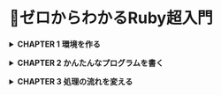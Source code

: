 # 📖ゼロからわかるRuby超入門
**<details><summary>CHAPTER 1 環境を作る</summary>**
ようこそ、Rubyプログラミングの世界へ。プログラムを書くためには、Rubyやエディターなどのツールを使います。これらのツールはあなたのプログラミングの支えになってくれるでしょう。この章では、Rubyやエディターのインストール方法とRubyプログラムの動かし方を説明します。
- 1-5 プログラムを書いて実行する
    
    ここでは、Rubyのプログラムを作成して、実行するまでの流れを解説します。最初にエディターでプログラムを書いて、コマンドプロンプトで実行するだけで、すぐに結果を確認できます。
    
    - プログラムを保存するフォルダを作る
        - ファイルは /Users/[ユーザー名]/rubybook に保存します。
        - ターミナルを起動して、mkdir rubybook と入力してフォルダを作ります。
        - フォルダが作成できたかを確認するために、open . と入力してreturnキーを押します。すると、Finderが開いてフォルダの確認ができます。
    - プログラムをファイルに保存する
        - Rubyのプログラムが書かれたプログラムは、.rbをファイル名の末尾につけるのが習慣です。また、Rubyではファイル名は全て小文字を使うことが一般的です。
        - Visual Studio Codeでは、メニューから「ファイル」→「名前をつけて保存」を選択する。
    - ターミナルでプログラムを保存したフォルダへ移動する
        - cd rubybook returnキーで保存されているフォルダに移動します。
        - ターミナルでは、プログラムファイルがあるフォルダへ移動してプログラムを実行します。
        - 現在いるフォルダのことをカレントディレクトリと言います(ディレクトリはフォルダの別の呼び方です)。
        - カレントディレクトリを移動させるにはcdコマンド(change directoryの略)を使います。
        - フォルダをキーボードから入力するのが大変な時は、フォルダをターミナルへドラッグアンドドロップすると簡単に入力できます。
    - ターミナルでプログラムを実行する
        - Rubyプログラムを実行するには、ターミナルで ruby ファイル名 と入力し、returnキーを押します。
    - 基本的なコマンド
        - ターミナルの世界ではRuby言語とは違う言語である Shell言語を使います。
        - `cd`:フォルダを移動 `cd` の後ろに半角スペースを入れ、フォルダ名を入力します。
            
            例) `cd rubybook`
            
            1つ上のフォルダへ移動する時は、フォルダ名に`..`を指定します。
            
        - `pwd`:現在のフォルダを表示。フォルダはスラッシュ(`/`)で区切られます。
            
            `pwd` return
            
            `/Users/[ユーザー名]/rubybook`
            
        - `ls`:ファイル一覧を表示
            
            `ls` return
            
        - `ruby`:Rubyのプログラムを実行する。
            
            Rubyのプログラムを実行します。プログラムファイルがあるフォルダへ移動してから、rubyに続けてプログラムファイルを指定して実行します。実行結果は次の行に出力されます。
            
            `ruby hi.rb` return
            
        - `control + c`:プログラムを強制的に終了する。
            
            Rubyのプログラムの実行時に何らかの理由でプログラムが終了しなくなった場合は、`control  + c`で強制的に終了できます。
            
    - COLUMN コマンドをラクラク入力
        - 上下カーソルキーでコマンド履歴を表示して、以前に実行したコマンドを再実行できます。また、途中まで入力した状態で`tab`を押すと、ファイル名やフォルダ名などを補完してくれます。</details>

**<details><summary>CHAPTER 2 かんたんなプログラムを書く</summary>**
プログラムを書くことで、様々な問題をコンピュータを使って解決することができます。難しい問題を解くプログラムは難しくなりがちですが、短いプログラムでも解ける問題はたくさんあるので、最初は短いプログラムから始めましょう。この章では、短い簡単なプログラムを使ってRubyとプログラミングの基礎を説明していきます。
- 2-1 計算する
    
    最初は、計算をするプログラムから始めましょう。整数や少数の計算をして画面に表示するプログラムを書いて実行し、算数の答えがプログラムから得られることを見ていきましょう。
    
    - 数値を表示する
        - 実行するには、ターミナルで`cd ファイル名`でプログラムが置いてあるフォルダへ移動して、`ruby ファイル名`でプログラムを実行する。
        - `puts`は、後ろに書いたものを画面に表示するメソッドです。メソッドは英語で方法や手段という意味で、ここでは「命令」と考えると分かりやすいです。
        - 1は整数オブジェクト、または単に整数と呼びます。オブジェクトは日本語では「もの」という意味で、Rubyの世界での「もの」がオブジェクトです。
    - 少数を計算する
        - `puts` `5 / 2`は、`2.5`にならずに`2`となります。これは、Rubyでは整数と少数は別のものとして扱われ、整数同士の計算の結果は整数になるルールだからです。余りの`0.5`は切り捨てられます。結果として`2.5`を得るためには、`.0`をつけて(両方または一方を)少数の計算にすればOKです。`5.0`や`2.0`は少数オブジェクト、または単に少数と呼びます。
    - 累乗と余剰を計算する
        - `puts 2 ** 8` —累乗。2の8乗。実行結果は「256」
            
            `puts 7 % 3` —剰余。7を3で割ったあまり。実行結果は「1」
- 2-2 文字列を表示する
    
    プログラムで文字を扱う時には文字列を使います。文字列はプログラムでよく使う部品の一つです。ここでは、文字列を表示したり、足し算を使って繋げる方法を説明していきます。
    
    - 文字列を表示する
        - `“hello world!”`は文字列オブジェクト、文字列と呼びます。文字の前後を”(ダブルクォーテーション)で囲むと文字列になります。
    - 文字列を足し算する
        - 数値と同じく、文字列は足すこともできます。
        - `2 + 3` は`5`、`”2” + “3”`は文字列を繋げた結果の`23`になっています。Rubyでは数値と文字列は別物として扱われるためです。数字をそのまま書くと数値、”で囲むと文字列と扱います。
    - 数値と文字列を足すとどうなる？
        - エラーが表示されます。Rubyではエラーが出ると、プログラムを意図通りに動かすヒントが書かれたメッセージが出ます。
            
            `error1.rb:1:in `+': String can't be coerced into Integer (TypeError) from error1.rb:1: in `<main>'`
            
            「error1.rb というファイルの1行目、String can’t be coerced into Integer(文字列は整数には変換できない)なので、TypeErrorです」となります。
            
    - 文字列を数値に変換する
        - 整数を文字列へ変換する、`to_s`メソッド、文字列を整数へ変換する`to_i`メソッドを使って、数値、文字列に揃える方法があります。
        - `to_s`は英単語のto(〜へ)とstring(文字列)の頭文字のsの組み合わせで、「文字列へ(変換)」という意味です。`to_i`のiはinteger(整数)の頭文字で、「整数へ(変換)」という意味です。
        - これらのメソッドはオブジェクトの後ろに.をつけて書きます。`3.to_s`は整数オブジェクト3を変換して文字列オブジェクト`”3”`を作ります。`”3”.to_i`は文字列オブジェクト`”3”`を変換して整数オブジェクト`3`を作ります。
        - 「オブジェクトに対して何かする」型のメソッドは大抵の場合、「`オブジェクト.メソッド`」形をとります。
- 2-3 オブジェクトと変数を理解する
    
    これまでにたびたび出てきた「オブジェクト」について説明します。また、オブジェクトに名札を付けることができる道具「変数」についても説明します。
    
    - オブジェクトとは
        - オブジェクトとは、Rubyの世界での「もの」です。プログラムの中でデータを持ったり、操作したりする対象です。`1`はオブジェクトです。詳しく言えば、整数オブジェクトです。`5.0`や`2.0`もオブジェクトで少数オブジェクトです。`”カフェラテ"`は文字列オブジェクトです。因みに、putsはメソッド(命令)と呼ばれる、別の種類です。
        - オブジェクトの種類のことをクラスと言います。例えば、整数オブジェクトはInteger(整数の意味)オブジェクトと呼ぶこともあり、このIntegerがクラスの名前です。同様に、少数オブジェクトはStringオブジェクトとも呼び、Stringがクラスの名前です。
    - 変数とは
        - 変数はオブジェクトにつける名札です。
        - `order = “カフェラテ”`は「変数orderに”カフェラテ”を代入する」と言います。イコール(=)の左側が変数、右側が代入するオブジェクトです。左右を逆にして書くことはできません。
        
        ```ruby
        order = "カフェラテ" # 文字列カフェラテを変数orderに紐付ける。
        puts order # カフェラテが表示される。
        ```
        
    - 文字列に計算結果を埋め込む
        - `#{計算式}`と書くことで、文字列に計算結果を埋め込んで表示できます。これを**式展開**と言います。計算式を文字列に展開する、という意味です。
        
        ```ruby
        puts "1 + 2の答えは#{1 + 2}です"
        # 1 + 2の答えは3です
        ```
        
        - 式展開(#{計算式})は、変数を使うこともできます。式展開に変数を書くことで、変数に代入されたオブジェクトを埋め込むことができます。
        
        ```ruby
        order = "カフェラテ"
        puts "ご注文は#{order}ですね？" # 式展開を使う書き方
        puts "ご注文は" + order + "ですね？" # 足し算を使う書き方
        ```
        
        このように、同じ結果を得るプログラムでも、さまざまな書き方があります。式展開には変数のほか、さまざまなRubyのプログラムを埋め込むこともあります。
        
    - 変数の名前のルールを確認する
        - 変数の名前には原則として、英字、数字、_(アンダーバー、アンダースコア)を使います。ただし、先頭は英字小文字または_で始める必要があります。
        - 慣習では、英字は全て小文字で書き、2単語以上繋げる時は_を間に入れます。`my_order`、`my_favorite_order`といった具合です。このスタイルを**スネークケース**と言います。
        - プログラムの読み手を思い浮かべて、意味のある、良い名前をつけた方がプログラムは読みやすくなります。ここでの読み手は、自分も含まれます。
        
        ```ruby
        良い例: order , x1
        悪い例: Order , ORDER , 1x
        ```
        
    - キーボードから値を入力する
        - `gets`メソッドは、ターミナル上から値を入力するプログラムを書くことができます。そして、入力された文字列を整数での計算にするために`to_i`メソッドを使います。
    - COLUMN 定数とは
        - 定数という仕組みがあります。定数は、変数のように代入ができますが、2回目に代入しようとするとwarningが出ます。
        
        ```ruby
        CaffeLatte = "カフェラテ" # CaffeLatteは定数。1回目の代入。
        puts CaffeLatte
        CaffeLatte = "カフェラッテ" # 定数CaffeLatteへ2回目の代入。warningが表示する。
        puts CaffeLatte
        ```
        
        ```ruby
        カフェラテ
        const.rb:3: warning: already initialized constant CaffeLatte
        const.rb:1: warning: previous definition of CaffeLatte was here
        カフェラッテ
        ```
        
        - warningは好ましくない処理をする時にメッセージを表示し、渋々実行してくれるものです。定数は固定しておくものなので、変更しようとすると「意図通りですか？」とwarningが表示されて教えてくれるというわけです。warningが表示されますが、代入は実行されます。
        - 先頭が大文字の名前をつけると、定数になります。2文字目以降は小文字も大文字も使えます。
    - 📍**まとめ**
        - オブジェクトは、Rubyの世界での「もの」。
        - オブジェクトには文字列オブジェクト、整数オブジェクト、少数オブジェクトなどがある。
        - 変数はオブジェクトに貼る名札で、名札を貼ることを変数へ代入するという。
        - 変数が使われる時は、先にその変数に代入しておいたオブジェクトとして扱われる。
        - 変数名の先頭は英字小文字または_で始め、英字、数字、_を使うことができる。
        - #{計算式}と書くことで計算結果を文字列の中に埋める。
- 2-4 プログラムにコメントを書く
    
    将来プログラムを読んだ時のために、理解を助ける説明文を書いておくと便利なことがあります。プログラムの中に説明を書くことができるコメントについて説明します。
    
    - 行の途中からコメントにする
        - **#**は行の先頭だけでなく、行の途中から書くこともできます。行の途中から書いた場合、#よりも後ろに描かれた部分がコメントとなり、実行されなくなります。
    - 空行は無視される
        - プログラムには読みやすくするための区切りとして空行が使えますが、実行する時には空行は無視されます。
    - 数行にわたってコメントにする
        - 長い行をまとめてコメントにする場合、各行頭に#を書くのが大変な時もあります。その場合は、`=begin`から`=end`で囲むと、その範囲はコメントとして扱われます。書く時は、行の先頭から書く必要があるので注意してください。
        
        ```ruby
        puts 1
        =begin
        puts 2
        puts 3
        puts 4
        =end
        ptus5
        ```
        
        ```ruby
        1
        5
        ```
        
    - 📍**まとめ**
        - #から書き始めた行はコメントになる。
        - コメントはプログラムとして実行されない。
        - #は行の途中にも書くことができ、その後ろがコメントになる。
        - 空行は無視される。
- 2-5 対話的に実行する
    
    ここまでは、プログラムが書かれたファイルをRubyに渡して、まとめて実行させていました。こうしたやり方のほかに、入力したプログラムを1行ずつその場ですぐに実行させることができるirbという道具もあります。irbを使うと、1行ずつ結果を見ながらプログラムを実行していくことができます。
    
    - irbの使い方
        - 入力したプログラムを1行ずつその場ですぐに実行させることができるirbという道具があります。
        
        ```ruby
        irb(main):001:0> x = 2
        => 2
        irb(main):001:0> x
        => 2
        irb(main):001:0> x * 3
        => 6
        ```
        
        - irbを終了する場合はexitと入力してreturnキーを押します。
        
        ```ruby
        irb(main):001:0> exit
        ```
        
        - 終了すると、元のターミナルへ戻ります。irbの世界ではRuby言語を話し、ターミナルの世界ではshell言語を話します。違う世界の言語で命令しても、言葉が通じないのでうまく動きません。以下は、うまく動かない例です。
        
        ```ruby
        x = 2 # Ruby言語をコマンドプロンプト(shell言語)の世界で実行しようとしている
        sh: command not found: x # エラー
        ```
        
    - プログラムの途中で一時停止してirbを使う
        - irbには、プログラムの途中で一時停止して起動する方法もあります。
        
        ```ruby
        a = 1
        binding.irb
        puts a
        ```
        
        ```ruby
        From: birb.rb @ line 2 :
        
        		1:  a = 1
        =>  2: binding.irb
        		3: puts a
        
        irb(main):001:0>
        ```
        
        ```ruby
        irb(main):001:0> a = 2 # 変数aへ2を代入
        => 2
        irb(main):001:0> exit
        2 # プログラムが再開し、その後の行のputs aが実行されると、irbで代入した変数aの値が表示される
        ```
        
        - プログラム中でirbを使うためにはbinding.irbをプログラムの実行を一時停止したい場所へ書きます。この機能は、プログラムの間違いを見つけて直すのにも便利です。
    - 📍まとめ
        - irbを使うと1行ずつ入力したプログラムをその場ですぐに実行できる。
        - irbを終了する場合はexitと入力してreturnキーを押す。
        - irbはRuby言語を話す世界、コマンドプロンプトはshell言語を話す世界。
- 2-6 プログラムの間違いを見つけて直す
    
    プログラムを書いて一度でうまく動かすのは簡単ではありません。プログラムが意図通り動いているかを確かめ、間違えている部分(バグ)を見つけて直していくことをデバッグと言います。プログラミングの作業で重要な工程の一つです。
    
    - pメソッドを使って変数の中身を表示させる
        - pメソッドは後ろに書いた変数やオブジェクトを画面に表示するメソッドです。putsメソッドと似た機能で、デバッグの機械に使われます。何より1文字で短いので書くのが簡単です。
        
        ```ruby
        a = 3 / 2
        p a # ①
        b = a * 2
        puts b
        ```
        
        ```ruby
        1 # ②
        2
        ```
        
        - ①の行でpメソッドを使って変数aを表示させました。実行結果を見ると、1.5ではなく、1が表示されています。これは、整数/整数の計算結果は小数点以下が捨てられて整数になるためです。変数aに1.5を代入するには、3か2のどちらか、または両方を少数にすることで計算結果も少数になります。
        - **pメソッド**は、原則、デバッグの道具として使う。**putsメソッド**は、プログラムの機能として意図して表示する時に使う。
    - 📍まとめ
        - pメソッドは後ろに書いた変数やオブジェクトを表示する。
        - pメソッドは原則、デバッグの道具として使う。
- 2-7 エラーメッセージを読み解く
    
    この節では実際にエラーを起こして、そのときのメッセージの読み方と対応方法を説明します。ここでいろんなエラーに対応する経験を積んでおきましょう。エラーが起こった時の対応はP.40でも説明しているので、あわせて参考にしてください。
    
    - エラーメッセージの読み方
        - エラーが起きてもプログラムを修正して、意図した動きに少しずつ近づけていくのが普通のプログラミングの流れです。
        
        ```ruby
        put "hi"
        ```
        
        ```ruby
        Traceback (most recent call last):
        hi.rb:1:in `<main>': undefined method `put' for main:Object
        	(NoMethodError)
        Did you mean?  puts
        								putc
        ```
        
        - hi.rbは実行したファイル名。
        - 1はプログラムの何行目でエラーが起きたのかを教えてくれます。
        - in `<main>':は今回、得られる情報が少ないので説明を省略。
        - undefinde method `put' for main:Objectはエラーメッセージの本文です。undefinde method `put'は「定義されていないメソッド`put'」となり、「putメソッドを実行しようとしたが、定義(用意)されていないので困りました」というRubyからのメッセージです。
        - NoMethodErrorがエラーの名前で、メソッドが用意されていない時起きるエラーです。
        - まとめると、「1行目に書かれたputメソッドは定義されていません」という意味になります。
        - Did you mean?以降はRubyからの提案が書かれています。「Did you mean?」は「もしかして？」という意味です。後ろに書かれたputsとputcがRubyからの提案です。エラーメッセージ全体では以下のようになります。
        
        ```ruby
        「hi.rbの1行目に書かれたputメソッドは定義されていません。もしかして、putsやputcではないですか？」
        ```
        
        - エラーメッセージを読み解くことは、デバッグをする上で基礎となる重要な技術です。
    - いろいろなエラーメッセージを体験する
        - 変数の名前を間違えた:変数xに1を代入して、それを表示するプログラムを書くところ、間違えて変数yを表示しようとしたケースです。
        
        ```ruby
        x = 1
        p y
        ```
        
        ```ruby
        Traceback (most recent call last):
        xy.rb:2:in `<main>': undefined local variable or method `y' for
        	main:Object (NameError)
        
        # xy.rbの2行目でエラーが発生しました。undefined local variable or method `y'(定義されていない変数またはメソッド'y'です。NameError(名前エラー)です。
        ```
        
        - 0で割り算した:0で割り算をするとエラーが発生します。
        
        ```ruby
        p 1 / 0
        ```
        
        ```ruby
        Traceback (most recent call last):
        				1: from 0div.rb:1:in `<main>'
        0div.rb:1:in `/': divided by 0 (ZeroDivisionError)
        
        # 0dir.rbの1行目でエラーが発生しました。divided by 0(0での割り算)です。ZeroDivisionError(0除算エラー)です。
        ```
        
        - 実行するファイル名が違う:abc.rbをじっこうしようとしてab.rbという存在しないファイルを指定したときのエラーです。
        
        ```ruby
        puts "abc"
        ```
        
        ```ruby
        Traceback (most recent call last):
        ruby: No such file or derectory -- ab.rb (LoadError)
        
        # No such file or directory(このようなファイルやフォルダはない)です。ab.rbというファイルです。LoadError(読み込みエラー)です。
        ```
        
    - 📍まとめ
        - エラーメッセージはRubyからプログラマーである私たちへのさまざまなヒント。
        - エラーメッセージには実行しているファイル名、行番号、エラーの種類と内容、修正候補の情報がある。</details>

**<details><summary>CHAPTER 3 処理の流れを変える</summary>**
ここまでのプログラムは1本道で順番に実行していくものでした。プログラムは条件によって分岐し、異なる処理を実行することができます。この章では、条件を判断する方法と、それによって処理を分岐する方法を説明します。また、同じ処理を繰り返す方法も説明します。

条件分岐も、繰り返しも、よく使われる便利な部品なので、これらを使うとプログラムで解決できる問題の範囲がぐっと広がります。
- 3-1 条件を判断する
    
    今までのプログラムは決まった処理を決まった順で進んでいく、一本道のプログラムでした。次は、プログラムを条件によって分岐させます。この節で説明する条件を判断する方法と、次の節のifをあわせて使うと、条件によって処理を実行する・しないを切り替えることができます。
    
    - 大きさを判断する
        - 比較メソッドは<と>に加えて、等しい時にも条件を満たす比較メソッド<=や>=もあります。算数での≤と≥に相当します。>=のように>を先に書くことに注意してください。=>のように先に＝を書いたものは、他の意味で使われているため、今回の意図では使えません。
    - 等しいことを判断する
        - 等しいかどうかを判断する比較メソッドは、Rubyでは「`=`」を2つ繋げて「`==`」と書きます。これは、前に出てきた「変数への代入」の機能として「=」が使われているためです。
        - 等しくない時にtrueを返す「`!=`」もあります。算数での「≠」に相当します。
        - 「`==`」や「`!=`」は、数値オブジェクトだけでなく、文字列オブジェクトを比較することもできます。
    - COLUMN 末尾に?がつくメソッド
        - どきどき末尾に?がつくメソッドがあります。例えば、even?メソッドは偶数かどうかを判断してtrueかfalseを返します。また、奇数かどうかを判断するodd?メソッドもあります。慣習的に、末尾に?がつくメソッドはtrueかfalseのどちらかを返すことが多いです。
- 3-2 条件を満たしたときに処理をする
    
    前節では、条件を判断する方法を学びました。次は、条件によって実行する処理を変えるifを説明します。この2つを組み合わせることで、条件によって分岐するプログラムを書くことができます。
    
    - if - 条件を満たす時
        - if
        
        ```ruby
        if 条件
        	条件が成立したときの処理
        end
        ```
        
        ```ruby
        wallet = 500 # ①
        if wallet >= 300 # ②
        	puts "コンビニでアイスを買っていこう！" # ③
        end # ④
        ```
        
        ②〜④の行までがif式です。④のendはここまで、とif式を終わらせる合図です。条件を満たした時に実行する処理は、「ifの次の行」から「endの前の行」までに書きます。
        
        ③のputsの行は先頭にスペースが入って一段下がっていることに注意してください。この段のことを「**インデント**」、一段下げることは「**インデントを下げる**」言います。条件を満たした時に実行するプログラムは、インデントを一段下げる習慣になっています。
        
        - インデント一段のスペースの数は、2個にすることが多いです。
        - **インデントはプログラムを読みやすくするもので、自分を含めたプログラマーへの思い遣りなのです。**
    - COLUMN **後置if(if修飾子)**
        - 後置ifを使うと、ifからendまで複数行で書いたプログラムを1行で書くことができます。後置ifではendを書く必要がありません。条件を満たしたときの処理が1行に収まる時に使うと、プログラムを短く読みやすく書くことができます。
    - unless と !
        - 「等しくない」は`!=`のほかに、ifと反対の働きをする`unless`を使って書くこともできます。`unless` は条件を満たさない時に処理を実行します。条件を満たす時は何も実行しません。
        - また、`unless`は`if`と同じように、高知で書くこともできます。上手に使うとプログラムを読みやすく書くことができます。
        - trueとfalseを反転する`!`もあります。`!`は変数やオブジェクトの前に書きます。
    - 📍まとめ
        - ifは条件を満たした時に処理を実行し、条件を満たさない時は処理を実行しない。
        - ifの条件を満たした時は、ifの次の行からendの前の行までの処理が実行される。
        - ifの条件を満たさない時は、endまでの処理は実行されずendの次の行へ進む。
        - 条件を満たしたときの処理は、インデントを下げて書く。
        - 条件はfalseまたはnilとなる時に満たされず、それ以外は条件を満たす。
        - unlessは条件を満たさない時に処理を実行し、条件を満たした時は処理を実行しない。
- 3-3 条件を満たさないときにも処理する
    
    前節では、ifを使うと条件を満たした時に処理を実行させることができることを学びました。今度は、条件を満たした時、満たさない時の二つに分岐させて、それ煽れ違う処理をさせるプログラムを書いてみましょう。
    
    - 条件を満たさないときの処理 - else節
        - else
        
        ```ruby
        if 条件
        	条件を満たしたときの処理
        else
        	条件を満たさなかったときの処理
        end
        ```
        
        ```ruby
        wallet = 100
        if wallet >= 300
        	puts "コンビニでアイスを買っていこう！"
        else
        	puts "川沿いを散歩しよう！"
        end
        
        # 川沿いを散歩しよう！
        ```
        
        ```ruby
        wallet = 100
        if wallet >= 300
        	puts "コンビニでアイスを買っていこう！"
        else
        	puts "川沿いを散歩しよう！"
        end
        
        # コンビニでアイスを買っていこう！
        ```
        
    - elsif と、組み合わせた if
        - `elsif`は複数書くことも可能ですが、書きすぎると読みづらくなることもあります。そのような場合は、書き換えで登場したifを組み合わせたプログラムを使ったり、`&&`、`||`、`case`を使って読みやすく書けないか、も検討してみてください。
        - **読みやすいプログラムは、意味が頭に入ってきます。**
        
        ```ruby
        season = "夏"
        if season == "春"
        	puts "アイスを買っていこう！"
        elsif season == "夏"
        	puts "かき氷買ってこう！"
        else
        	puts "あんまん買ってこう！"
        end
        
        # "かき氷買ってこう！"
        ```
        
        ```ruby
        season = "夏"
        if season == "春"
        	puts "アイスを買っていこう！"
        else
        	if season == "夏"
        		puts "かき氷買ってこう！"
        	else
        		puts "あんまん買ってこう！"
        	end
        end
        
        # "かき氷買ってこう！"
        ```
        
    - 📍まとめ
        - if else節を使うと、条件を満たす、満たさないによって、それぞれの処理を実行させることができる。
        - ifの条件を満たした時は、ifの次から、elseの前の行までの処理が実行される。
        - ifの条件を満たさない時は、elseの次から、endの前の行までの処理が実行される。
        - ifやelseで実行する処理は、インデントを下げて書く。
- 3-4 複数の条件を組み合わせる
    
    「現金か、またはSuicaで300円持っていたらアイスを買おう」といったように、複数の条件を組み合わせて使うことは日常でもよくあるケースです。ここでは複数の条件によって分岐するプログラムを書いてみましょう。
    
    - どちらかの条件を満たす時 - 「aまたはb」
        - 「または」を書くには`||`という記号を使います。「または」や「オア」と呼んでいます。
        - 「または」で複数の条件を書く時は次のようになります。
        - `||`(または、オア)
        
        ```ruby
        if 条件1 || 条件2
        	条件を満たしたときの処理
        end
        ```
        
        ```ruby
        wallet = 100
        suica = 300
        if wallet >= 300 || suica >= 300
        	puts "コンビニでアイスを買っていこう！"
        end
        
        # コンビニでアイスを買っていこう！
        ```
        
        条件1、条件2のどち⌃かを満たすと、条件を満たしたときの処理が実行されます。両方の条件を満たす時も、条件を満たしたときの処理が実行されます。
        
        - 3つ以上の条件を繋ぐこともできます。
        
        ```ruby
        if 条件1 || 条件2 条件3
        ```
        
    - 両方の条件を満たすとき - 「aかつb」
        - 「かつ」を書くには`&&`という記号を使います。「かつ」や「アンド」と呼んでいます。
        - `&&`(かつ、アンド)
        
        ```ruby
        if 条件1 && 条件2
        	条件を満たしたときの処理
        end
        ```
        
        条件1、条件2の両方を満たすとき、条件を満たしたときの処理が実行されます。
        
        ```ruby
        wallet = 500
        weather = "fine"
        if wallet >= 300 && weather == "fine"
        	puts "コンビニでアイスを買っていこう！"
        end
        
        # コンビニでアイスを買っていこう！
        ```
        
        - `&&`も3つ以上の条件を繋ぐこともできます。
    - ifの条件に書けるもの
        
        ```ruby
        if 100
        	puts "100で成立しました"
        end
        if "abc"
        	puts "abcで成立しました"
        end
        ```
        
        ```ruby
        if_experiment.rb:6: warning: string literal in condition
        100で成立しました
        abcで成立しました
        ```
        
        - ifの条件を満たすルールは「条件がfalseまたはnilは条件を満たさず、それ以外は条件を満たす」。
        - if_experiment.rb:6: warning: string literal in conditionはwarningメッセージです。ifの条件(condition)に文字列(string literal)が書かれていることは意図通りであるか、確認を促すメッセージです。
    - 📍まとめ
        - 「aまたはb」は`a || b`と書く。どちらか一方でも満たせば条件を満たす。
        - 「aかつb」は`a && b`と書く。両方を満たせば条件を満たす。
- 3-5 複数の道から1つを選んで分岐する
    
    注文がカフェラテ、モカ、コーヒーのいずれかでそれぞれ別の処理をしたい、そんなばめんをぷろぐらむにしていきます。caseを使うと複数の道から1つを選ぶプログラムを書くことができます。
    
    - 複数の道から1つを選んで分岐する - `case`
        - 条件によって分岐させる方法には、ifのほかに`case`もあります。`case`は条件によって複数の道から1つ選んで分岐する時に使います。
        - `when`の候補は、いくつでも書くことができます。もしも複数の候補と合致するときは、最初に合致したwhen節のみ処理を実行します。また、いずれの候補とも合致しなければ、何も実行しません。
        - `case`
        
        ```ruby
        case 変数
        when 候補1
        	変数の値が候補1と等しいときの処理(複数行書くこともできる)
        when 候補2
        	変数の値が候補2と等しいときの処理(複数行書くこともできる)
        (以下、候補をさらに追加できる)
        end
        ```
        
        ```ruby
        order = "モカ"
        case order
        when "カフェラテ"
        	puts "300円です"
        when "モカ"
        	puts "350円です"
        end
        
        # 350円です
        ```
        
    - 複数の道に合致するものがないときの処理を書く
        - caseは、どの候補とも合致しない時に実行するelse節を書くこともできます。
        - caseは、「1つの変数の値に応じて、複数の処理から1つを選んで実行する」時に便利な書き方です。
        - 二択の時は`if`、三択以上の時は`case`から考えると良いでしょう。
    - COLUMN caseの後に変数を書かない使い方もある
        - caseには、ほかにも便利な使い方があります。caseの後に変数を書かず、whenのあとにifの条件と同じように条件などを書く使い方です。この使い方では、一致以外の条件を書くこともできます。
        
        ```ruby
        wallet = 300
        case
        when wallet >= 500
        	puts "モカにホイップトッピング"
        when wallet >= 300
        	puts "カフェラテ"
        end
        ```
        
        ```ruby
        カフェラテ
        ```
        
        when節の条件を先頭のwhenから順に判定して、最初に条件を満たした箇所の処理を行います。
        
    - 📍まとめ
        - `case`は「変数の値に応じて、複数の道から1つを選んで分岐する」処理。
        - 二択の時は`if`から、三択以上の時は`case`から考えると良い。
- 3-6 なんども繰り返す
    
    ここでは、新しい機能である「繰り返し」を説明します。繰り返しはコンピュータの得意技です。人間と違って疲れることなく、何度でも正確に処理を繰り返すことができます。繰り返しはプログラムの中で最もよく使う機能の一つです。繰り返しを使いこなせば、機械仕掛けの時計のような小気味よいプログラムを書くことができます。ここでは、回数を指定して繰り返すプログラムを説明をします。
